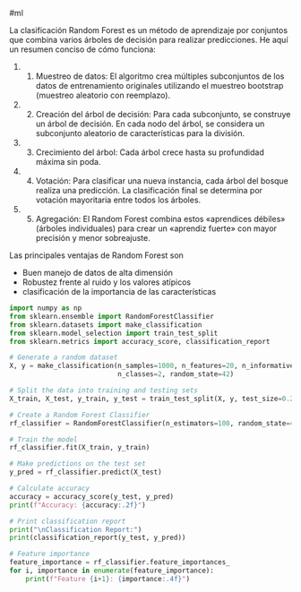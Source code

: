 #ml 

La clasificación Random Forest es un método de aprendizaje por conjuntos que combina varios árboles de decisión para realizar predicciones. He aquí un resumen conciso de cómo funciona:

1. 1. Muestreo de datos: El algoritmo crea múltiples subconjuntos de los datos de entrenamiento originales utilizando el muestreo bootstrap (muestreo aleatorio con reemplazo).

2. 2. Creación del árbol de decisión: Para cada subconjunto, se construye un árbol de decisión. En cada nodo del árbol, se considera un subconjunto aleatorio de características para la división.

3. 3. Crecimiento del árbol: Cada árbol crece hasta su profundidad máxima sin poda.

4. 4. Votación: Para clasificar una nueva instancia, cada árbol del bosque realiza una predicción. La clasificación final se determina por votación mayoritaria entre todos los árboles.

5. 5. Agregación: El Random Forest combina estos «aprendices débiles» (árboles individuales) para crear un «aprendiz fuerte» con mayor precisión y menor sobreajuste.

Las principales ventajas de Random Forest son
- Buen manejo de datos de alta dimensión
- Robustez frente al ruido y los valores atípicos
- clasificación de la importancia de las características

```python
import numpy as np
from sklearn.ensemble import RandomForestClassifier
from sklearn.datasets import make_classification
from sklearn.model_selection import train_test_split
from sklearn.metrics import accuracy_score, classification_report

# Generate a random dataset
X, y = make_classification(n_samples=1000, n_features=20, n_informative=10, 
                           n_classes=2, random_state=42)

# Split the data into training and testing sets
X_train, X_test, y_train, y_test = train_test_split(X, y, test_size=0.2, random_state=42)

# Create a Random Forest Classifier
rf_classifier = RandomForestClassifier(n_estimators=100, random_state=42)

# Train the model
rf_classifier.fit(X_train, y_train)

# Make predictions on the test set
y_pred = rf_classifier.predict(X_test)

# Calculate accuracy
accuracy = accuracy_score(y_test, y_pred)
print(f"Accuracy: {accuracy:.2f}")

# Print classification report
print("\nClassification Report:")
print(classification_report(y_test, y_pred))

# Feature importance
feature_importance = rf_classifier.feature_importances_
for i, importance in enumerate(feature_importance):
    print(f"Feature {i+1}: {importance:.4f}")
```
